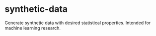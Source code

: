 # synthetic-data
Generate synthetic data with desired statistical properties. Intended for machine learning research.
